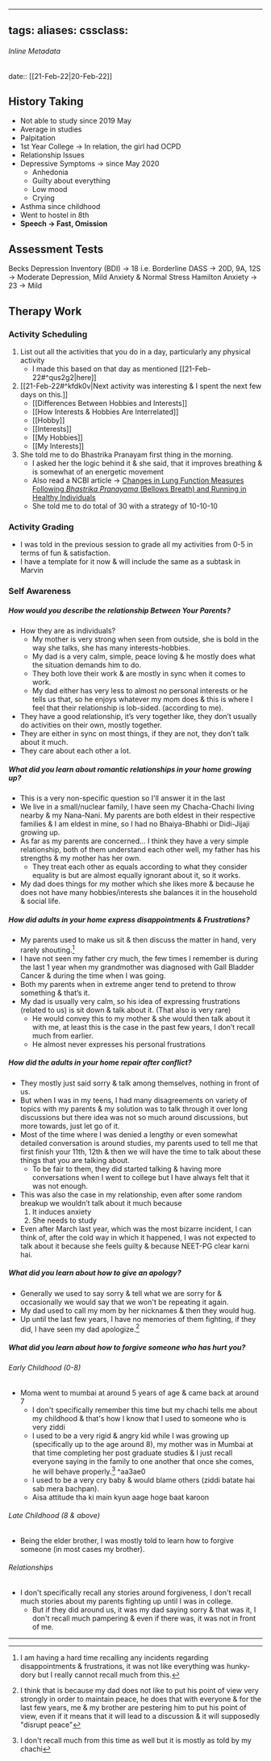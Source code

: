
---
tags:
aliases: 
cssclass: 
---
###### Inline Metadata
date:: [[21-Feb-22|20-Feb-22]]
## History Taking 
- Not able to study since 2019 May
- Average in studies 
- Palpitation
- 1st Year College → In relation, the girl had OCPD
- Relationship Issues
- Depressive Symptoms → since May 2020
	- Anhedonia
	- Guilty about everything 
	- Low mood
	- Crying 
- Asthma since childhood 
- Went to hostel in 8th 
- **Speech → Fast, Omission**

## Assessment Tests 
Becks Depression Inventory (BDI) → 18 i.e. Borderline
DASS → 20D, 9A, 12S → Moderate Depression, Mild Anxiety & Normal Stress 
Hamilton Anxiety → 23 → Mild

## Therapy Work
### Activity Scheduling
1. List out all the activities that you do in a day, particularly any physical activity
	- I made this based on that day as mentioned [[21-Feb-22#^qus2g2|here]]
2. [[21-Feb-22#^kfdk0v|Next activity was interesting & I spent the next few days on this.]]
	- [[Differences Between Hobbies and Interests]]
	- [[How Interests & Hobbies Are Interrelated]]
	- [[Hobby]]
	- [[Interests]]
	- [[My Hobbies]]
	- [[My Interests]]
3. She told me to do Bhastrika Pranayam first thing in the morning.
	- I asked her the logic behind it & she said, that it improves breathing & is somewhat of an energetic movement 
	- Also read a NCBI article → [Changes in Lung Function Measures Following _Bhastrika Pranayama_ (Bellows Breath) and Running in Healthy Individuals](https://www.ncbi.nlm.nih.gov/pmc/articles/PMC6746052/) 
	- She told me to do total of 30 with a strategy of 10-10-10

### Activity Grading 
- I was told in the previous session to grade all my activities from 0-5 in terms of fun & satisfaction.
- I have a template for it now & will include the same as a subtask in Marvin

### Self Awareness 
##### How would you describe the relationship Between Your Parents?
- How they are as individuals?
	- My mother is very strong when seen from outside, she is bold in the way she talks, she has many interests-hobbies.   
	- My dad is a very calm, simple, peace loving & he mostly does what the situation demands him to do.
	- They both love their work & are mostly in sync when it comes to work.
	- My dad either has very less to almost no personal interests or he tells us that, so he enjoys whatever my mom does & this is where I feel that their relationship is lob-sided. (according to me).
- They have a good relationship, it’s very together like, they don’t usually do activities on their own, mostly together.
- They are either in sync on most things, if they are not, they don’t talk about it much.
- They care about each other a lot.
##### What did you learn about romantic relationships in your home growing up?
- This is a very non-specific question so I'll answer it in the last
- We live in a small/nuclear family, I have seen my Chacha-Chachi living nearby & my Nana-Nani. My parents are both eldest in their respective families & I am eldest in mine, so I had no Bhaiya-Bhabhi or Didi-Jijaji growing up.
- As far as my parents are concerned... I think they have a very simple relationship, both of them understand each other well, my father has his strengths & my mother has her own.
	- They treat each other as equals according to what they consider equality is but are almost equally ignorant about it, so it works.
- My dad does things for my mother which she likes more & because he does not have many hobbies/interests she balances it in the household & social life.
##### How did adults in your home express disappointments & Frustrations?
- My parents used to make us sit & then discuss the matter in hand, very rarely shouting.[^1]
- I have not seen my father cry much, the few times I remember is during the last 1 year when my grandmother was diagnosed with Gall Bladder Cancer & during the time when I was going.
- Both my parents when in extreme anger tend to pretend to throw something & that’s it.
- My dad is usually very calm, so his idea of expressing frustrations (related to us) is sit down & talk about it. (That also is very rare)
	- He would convey this to my mother & she would then talk about it with me, at least this is the case in the past few years, I don’t recall much from earlier.
	- He almost never expresses his personal frustrations
##### How did the adults in your home repair after conflict?
- They mostly just said sorry & talk among themselves, nothing in front of us.
- But when I was in my teens, I had many disagreements on variety of topics with my parents & my solution was to talk through it over long discussions but there idea was not so much around discussions, but more towards, just let go of it.
- Most of the time where I was denied a lengthy or even somewhat detailed conversation is around studies, my parents used to tell me that first finish your 11th, 12th & then we will have the time to talk about these things that you are talking about.
	- To be fair to them, they did started talking & having more conversations when I went to college but I have always felt that it was not enough.
- This was also the case in my relationship, even after some random breakup we wouldn’t talk about it much because
	1. It induces anxiety
	2. She needs to study
- Even after March last year, which was the most bizarre incident, I can think of, after the cold way in which it happened, I was not expected to talk about it because she feels guilty & because NEET-PG clear karni hai.
##### What did you learn about how to give an apology?
- Generally we used to say sorry & tell what we are sorry for & occasionally we would  say that we won't be repeating it again.
- My dad used to call my mom by her nicknames & then they would hug.
- Up until the last few years, I have no memories of them fighting, if they did, I have seen my dad apologize.[^3]
##### What did you learn about how to forgive someone who has hurt you?
###### Early Childhood (0-8) 
- Moma went to mumbai at around 5 years of age & came back at around 7
	- I don't specifically remember this time but my chachi tells me about my childhood & that's how I know that I used to someone who is very ziddi
	- I used to be a very rigid & angry kid while I was growing up (specifically up to the age around 8), my mother was in Mumbai at that time completing her post graduate studies & I just recall everyone saying in the family to one another that once she comes, he will behave properly.[^2] ^aa3ae0
	- I used to be a very cry baby & would blame others (ziddi batate hai sab mera bachpan).
	- Aisa attitude tha ki main kyun aage hoge baat karoon
###### Late Childhood (8 & above)
- Being the elder brother, I was mostly told to learn how to forgive someone (in most cases my brother).
###### Relationships
- I don't specifically recall any stories around forgiveness, I don't recall much stories about my parents fighting up until I was in college.
	- But if they did around us, it was my dad saying sorry & that was it, I don't recall much pampering & even if there was, it was not in front of me.
--- 


[^1]: I am having a hard time recalling any incidents regarding disappointments & frustrations, it was not like everything was hunky-dory but I really cannot recall much from this.
[^2]: I don't recall much from this time as well but it is mostly as told by my chachi
[^3]: I think that is because my dad does not like to put his point of view very strongly in order to maintain peace, he does that with everyone & for the last few years, me & my brother are pestering him to put his point of view, even if it means that it will lead to a discussion & it will supposedly "disrupt peace"

